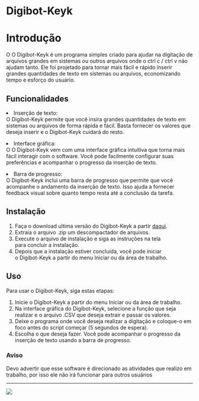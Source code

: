 # Digibot-Keyk
<h1>Introdução</h1>
<p>O O Digibot-Keyk é um programa simples criado para ajudar na digitação de arquivos grandes em sistemas ou outros arquivos onde o ctrl c / ctrl v não <br>
ajudam tanto. Ele foi projetado para tornar mais fácil e rápido inserir grandes quantidades de texto em sistemas ou arquivos, economizando tempo e esforço do usuário. </p>

<h2>Funcionalidades</h2>


<li>Inserção de texto:</li
<p>O Digibot-Keyk permite que você insira grandes quantidades de texto em sistemas ou arquivos de forma rápida e fácil. Basta fornecer os valores que deseja inserir e o Digibot-Keyk cuidará do resto.
</p>
</li>
<li>Interface gráfica:</li
<p>O O Digibot-Keyk vem com uma interface gráfica intuitiva que torna mais fácil interagir com o software. Você pode facilmente configurar suas preferências e acompanhar o progresso da inserção de texto.
</p>
</li>
<li>Barra de progresso:</li
<p>O Digibot-Keyk inclui uma barra de progresso que permite que você acompanhe o andamento da inserção de texto. Isso ajuda a fornecer feedback visual sobre quanto tempo resta até a conclusão da tarefa.
</p>
</li>

<h2>Instalação</h2>

<ol>
<li>
Faça o download ultima versão do Digibot-Keyk a partir <a href="https://github.com/joaop2p/Digibot-Keyk/releases/tag/v1.0.0">daqui</a>.
</li>
<li>
Extraia o arquivo .zip um descompactador de arquivos.
</li>
<li>
Execute o arquivo de instalação e siga as instruções na tela<br> para concluir a instalação.
</li>
<li>
Depois que a instalação estiver concluída, você pode iniciar<br> o Digibot-Keyk a partir do menu Iniciar ou da área de trabalho.
</li>
</ol>

<h2>Uso</h2>

<p>Para usar o Digibot-Keyk, siga estas etapas:</p>
<ol>
<li>
Inicie o Digibot-Keyk a partir do menu Iniciar ou da área de trabalho.
</li>
<li>
Na interface gráfica do Digibot-Keyk, selecione a função que seja realizar e o arquivo .CSV que deseja extrair e passar os valores.
</li>
<li>
Deixe o programa onde você deseja realizar a digitação e coloque-o em foco antes do script começar (5 segundos de espera).
</li>
<li>
Escolha o que deseja fazer. Você pode acompanhar o progresso da inserção de texto usando a barra de progresso.
</li>
</ol>


<h3>Aviso</h3>

<p> Devo advertir que esse software é direcionado as atividades que realizo em trabalho, por isso ele não irá funcionar para outros usuários</p>
<hr>
<div>
<img src="http://img.shields.io/static/v1?label=STATUS&message=EM%20DESENVOLVIMENTO&color=GREEN&style=for-the-badge"/>
</div>
